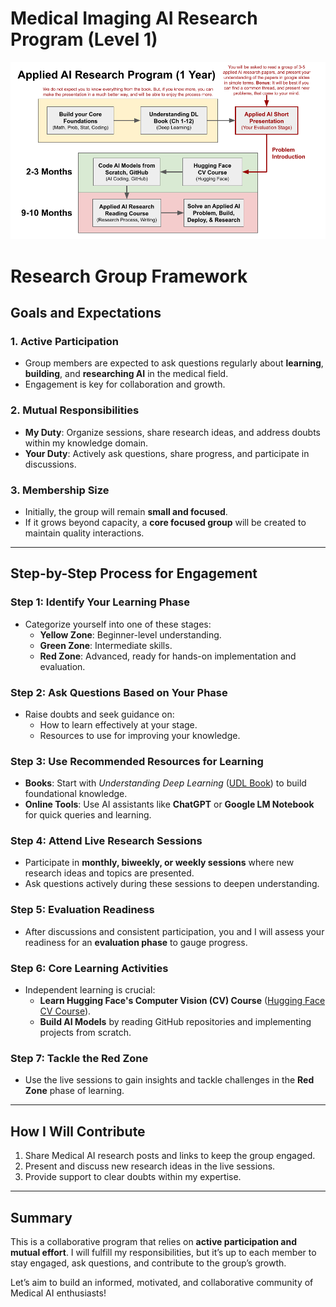 # Medical Imaging AI Research Program (Level 1)

<p align="center">
  <img src="program.png" alt="Description" width="800">
</p>

# **Research Group Framework**

## **Goals and Expectations**
### **1. Active Participation**
- Group members are expected to ask questions regularly about **learning**, **building**, and **researching AI** in the medical field.
- Engagement is key for collaboration and growth.

### **2. Mutual Responsibilities**
- **My Duty**: Organize sessions, share research ideas, and address doubts within my knowledge domain.
- **Your Duty**: Actively ask questions, share progress, and participate in discussions.

### **3. Membership Size**
- Initially, the group will remain **small and focused**.
- If it grows beyond capacity, a **core focused group** will be created to maintain quality interactions.

---

## **Step-by-Step Process for Engagement**

### **Step 1: Identify Your Learning Phase**
- Categorize yourself into one of these stages:
  - **Yellow Zone**: Beginner-level understanding.
  - **Green Zone**: Intermediate skills.
  - **Red Zone**: Advanced, ready for hands-on implementation and evaluation.

### **Step 2: Ask Questions Based on Your Phase**
- Raise doubts and seek guidance on:
  - How to learn effectively at your stage.
  - Resources to use for improving your knowledge.

### **Step 3: Use Recommended Resources for Learning**
- **Books**: Start with *Understanding Deep Learning* ([UDL Book](https://udlbook.github.io/udlbook/)) to build foundational knowledge.
- **Online Tools**: Use AI assistants like **ChatGPT** or **Google LM Notebook** for quick queries and learning.

### **Step 4: Attend Live Research Sessions**
- Participate in **monthly, biweekly, or weekly sessions** where new research ideas and topics are presented.
- Ask questions actively during these sessions to deepen understanding.

### **Step 5: Evaluation Readiness**
- After discussions and consistent participation, you and I will assess your readiness for an **evaluation phase** to gauge progress.

### **Step 6: Core Learning Activities**
- Independent learning is crucial:
  - **Learn Hugging Face's Computer Vision (CV) Course** ([Hugging Face CV Course](https://huggingface.co/learn)).
  - **Build AI Models** by reading GitHub repositories and implementing projects from scratch.

### **Step 7: Tackle the Red Zone**
- Use the live sessions to gain insights and tackle challenges in the **Red Zone** phase of learning.

---

## **How I Will Contribute**
1. Share Medical AI research posts and links to keep the group engaged.
2. Present and discuss new research ideas in the live sessions.
3. Provide support to clear doubts within my expertise.

---

## **Summary**
This is a collaborative program that relies on **active participation and mutual effort**. I will fulfill my responsibilities, but it’s up to each member to stay engaged, ask questions, and contribute to the group’s growth.

Let’s aim to build an informed, motivated, and collaborative community of Medical AI enthusiasts!
